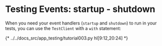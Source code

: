 # Testing Events: startup - shutdown

When you need your event handlers (`startup` and `shutdown`) to run in your tests, you can use the `TestClient` with a `with` statement:

{* ../../docs_src/app_testing/tutorial003.py hl[9:12,20:24] *}
